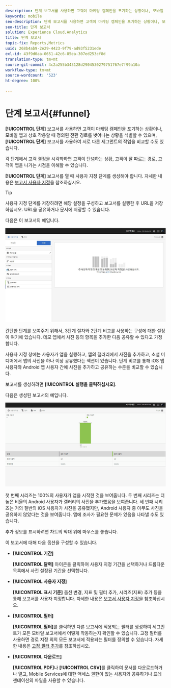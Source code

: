 ```yaml
---
description: 단계 보고서를 사용하면 고객이 마케팅 캠페인을 포기하는 상황이나, 모바일 앱과 상호 작용할 때 정의된 전환 경로를 벗어나는 상황을 식별할 수 있으며, 단계 보고서를 사용하여 서로 다른 세그먼트의 작업을 비교할 수도 있습니다.
keywords: mobile
seo-description: 단계 보고서를 사용하면 고객이 마케팅 캠페인을 포기하는 상황이나, 모바일 앱과 상호 작용할 때 정의된 전환 경로를 벗어나는 상황을 식별할 수 있으며, 단계 보고서를 사용하여 서로 다른 세그먼트의 작업을 비교할 수도 있습니다.
seo-title: 단계 보고서
solution: Experience Cloud,Analytics
title: 단계 보고서
topic-fix: Reports,Metrics
uuid: 268b4ab9-2e29-4423-9f79-ad93f5231ede
exl-id: 43f9d0aa-0651-42c6-85ea-307ed253cf8d
translation-type: tm+mt
source-git-commit: 4c2a255b343128d2904530279751767e7f99a10a
workflow-type: tm+mt
source-wordcount: '523'
ht-degree: 100%

---
```


# 단계 보고서{#funnel}

**[!UICONTROL 단계]** 보고서를 사용하면 고객이 마케팅 캠페인을 포기하는 상황이나, 모바일 앱과 상호 작용할 때 정의된 전환 경로를 벗어나는 상황을 식별할 수 있으며, **[!UICONTROL 단계]** 보고서를 사용하여 서로 다른 세그먼트의 작업을 비교할 수도 있습니다.

각 단계에서 고객 결정을 시각화하면 고객이 단념하는 상황, 고객이 잘 따르는 경로, 고객이 앱을 나가는 시점을 이해할 수 있습니다.

**[!UICONTROL 단계]** 보고서를 열 때 사용자 지정 단계를 생성해야 합니다. 자세한 내용은 [보고서 사용자 지정](/help/using/usage/reports-customize/reports-customize.md)을 참조하십시오.

>[!TIP]
>
>사용자 지정 단계를 저장하려면 해당 설정을 구성하고 보고서를 실행한 후 URL을 저장하십시오. URL을 공유하거나 문서에 저장할 수 있습니다.

다음은 이 보고서의 예입니다.

![](assets/funnel_create.png)

간단한 단계를 보여주기 위해서, 3단계 절차와 2단계 비교를 사용하는 구성에 대한 설정이 여기에 있습니다. 데모 앱에서 사진 등의 항목을 추가한 다음 공유할 수 있다고 가정합니다.

사용자 지정 창에는 사용자가 앱을 실행하고, 앱의 갤러리에서 사진을 추가하고, 소셜 미디어에서 앱의 사진을 하나 이상 공유했다는 섹션이 있습니다. 단계 비교를 통해 iOS 앱 사용자와 Android 앱 사용자 간에 사진을 추가하고 공유하는 수준을 비교할 수 있습니다.

보고서를 생성하려면 **[!UICONTROL 실행을 클릭하십시오]**.

다음은 생성된 보고서의 예입니다.

![](assets/funnel.png)

첫 번째 시리즈는 100%의 사용자가 앱을 시작한 것을 보여줍니다. 두 번째 시리즈는 더 높은 비율의 Android 사용자가 갤러리의 사진을 추가했음을 보여줍니다. 세 번째 시리즈는 거의 절반의 iOS 사용자가 사진을 공유했지만, Android 사용자 중 아무도 사진을 공유하지 않았다는 것을 보여줍니다. 앱에 조사가 필요한 문제가 있음을 나타낼 수도 있습니다.

추가 정보를 표시하려면 차트의 막대 위에 마우스를 놓습니다.

이 보고서에 대해 다음 옵션을 구성할 수 있습니다.

* **[!UICONTROL 기간]**

   **[!UICONTROL 달력]** 아이콘을 클릭하여 사용자 지정 기간을 선택하거나 드롭다운 목록에서 사전 설정된 기간을 선택합니다.
* **[!UICONTROL 사용자 지정]**

   **[!UICONTROL 표시 기준]** 옵션 변경, 지표 및 필터 추가, 시리즈(지표) 추가 등을 통해 보고서를 사용자 지정합니다. 자세한 내용은 [보고서 사용자 지정](/help/using/usage/reports-customize/reports-customize.md)을 참조하십시오.
* **[!UICONTROL 필터]**

   **[!UICONTROL 필터]**&#x200B;를 클릭하면 다른 보고서에 적용되는 필터를 생성하여 세그먼트가 모든 모바일 보고서에서 어떻게 작동하는지 확인할 수 있습니다. 고정 필터를 사용하면 경로 지정 외의 모든 보고서에 적용되는 필터를 정의할 수 있습니다. 자세한 내용은 [고정 필터 추가](/help/using/usage/reports-customize/t-sticky-filter.md)를 참조하십시오.
* **[!UICONTROL 다운로드]**

   **[!UICONTROL PDF]**&#x200B;나 **[!UICONTROL CSV]**&#x200B;를 클릭하여 문서를 다운로드하거나 열고, Mobile Services에 대한 액세스 권한이 없는 사용자와 공유하거나 프레젠테이션의 파일을 사용할 수 있습니다.
